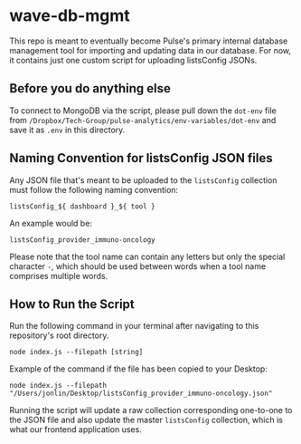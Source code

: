 # wave-db-mgmt

This repo is meant to eventually become Pulse's primary internal database management tool for importing and updating data in our database. For now, it contains just one custom script for uploading listsConfig JSONs.

## Before you do anything else

To connect to MongoDB via the script, please pull down the `dot-env` file from `/Dropbox/Tech-Group/pulse-analytics/env-variables/dot-env` and save it as `.env` in this directory.

##  Naming Convention for listsConfig JSON files

Any JSON file that's meant to be uploaded to the `listsConfig` collection must follow the following naming convention:

```
listsConfig_${ dashboard }_${ tool }
```

An example would be:
```
listsConfig_provider_immuno-oncology
```

Please note that the tool name can contain any letters but only the special character `-`, which should be used between words when a tool name comprises multiple words.

##  How to Run the Script

Run the following command in your terminal after navigating to this repository's root directory.
```
node index.js --filepath [string]
```

Example of the command if the file has been copied to your Desktop:
```
node index.js --filepath "/Users/jonlin/Desktop/listsConfig_provider_immuno-oncology.json"
```

Running the script will update a raw collection corresponding one-to-one to the JSON file and also update the master `listsConfig` collection, which is what our frontend application uses.
